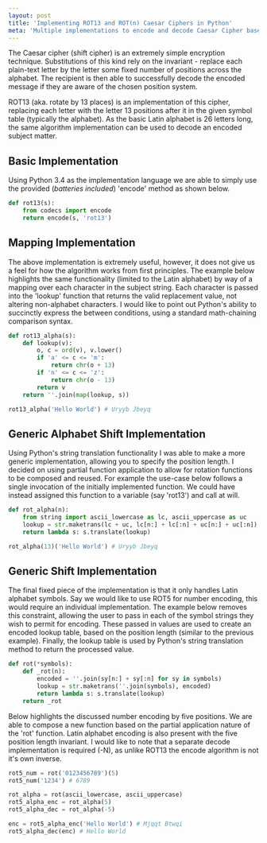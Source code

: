 ```yaml
---
layout: post
title: 'Implementing ROT13 and ROT(n) Caesar Ciphers in Python'
meta: 'Multiple implementations to encode and decode Caesar Cipher based messages.'
---
```


The Caesar cipher (shift cipher) is an extremely simple encryption technique.
Substitutions of this kind rely on the invariant - replace each plain-text letter by the letter some fixed number of positions across the alphabet.
The recipient is then able to successfully decode the encoded message if they are aware of the chosen position system.

<!--more-->

ROT13 (aka. rotate by 13 places) is an implementation of this cipher, replacing each letter with the letter 13 positions after it in the given symbol table (typically the alphabet).
As the basic Latin alphabet is 26 letters long, the same algorithm implementation can be used to decode an encoded subject matter.

## Basic Implementation

Using Python 3.4 as the implementation language we are able to simply use the provided (_batteries included_) 'encode' method as shown below.

```python
def rot13(s):
    from codecs import encode
    return encode(s, 'rot13')
```

## Mapping Implementation

The above implementation is extremely useful, however, it does not give us a feel for how the algorithm works from first principles.
The example below highlights the same functionality (limited to the Latin alphabet) by way of a mapping over each character in the subject string.
Each character is passed into the 'lookup' function that returns the valid replacement value, not altering non-alphabet characters.
I would like to point out Python's ability to succinctly express the between conditions, using a standard math-chaining comparison syntax.

```python
def rot13_alpha(s):
    def lookup(v):
        o, c = ord(v), v.lower()
        if 'a' <= c <= 'm':
            return chr(o + 13)
        if 'n' <= c <= 'z':
            return chr(o - 13)
        return v
    return ''.join(map(lookup, s))

rot13_alpha('Hello World') # Uryyb Jbeyq
```

## Generic Alphabet Shift Implementation

Using Python's string translation functionality I was able to make a more generic implementation, allowing you to specify the position length.
I decided on using partial function application to allow for rotation functions to be composed and reused.
For example the use-case below follows a single invocation of the initially implemented function.
We could have instead assigned this function to a variable (say 'rot13') and call at will.

```python
def rot_alpha(n):
    from string import ascii_lowercase as lc, ascii_uppercase as uc
    lookup = str.maketrans(lc + uc, lc[n:] + lc[:n] + uc[n:] + uc[:n])
    return lambda s: s.translate(lookup)

rot_alpha(13)('Hello World') # Uryyb Jbeyq
```

## Generic Shift Implementation

The final fixed piece of the implementation is that it only handles Latin alphabet symbols.
Say we would like to use ROT5 for number encoding, this would require an individual implementation.
The example below removes this constraint, allowing the user to pass in each of the symbol strings they wish to permit for encoding.
These passed in values are used to create an encoded lookup table, based on the position length (similar to the previous example).
Finally, the lookup table is used by Python's string translation method to return the processed value.

```python
def rot(*symbols):
    def _rot(n):
        encoded = ''.join(sy[n:] + sy[:n] for sy in symbols)
        lookup = str.maketrans(''.join(symbols), encoded)
        return lambda s: s.translate(lookup)
    return _rot
```

Below highlights the discussed number encoding by five positions.
We are able to compose a new function based on the partial application nature of the 'rot' function.
Latin alphabet encoding is also present with the five position length invariant.
I would like to note that a separate decode implementation is required (-N), as unlike ROT13 the encode algorithm is not it's own inverse.

```python
rot5_num = rot('0123456789')(5)
rot5_num('1234') # 6789

rot_alpha = rot(ascii_lowercase, ascii_uppercase)
rot5_alpha_enc = rot_alpha(5)
rot5_alpha_dec = rot_alpha(-5)

enc = rot5_alpha_enc('Hello World') # Mjqqt Btwqi
rot5_alpha_dec(enc) # Hello World
```
